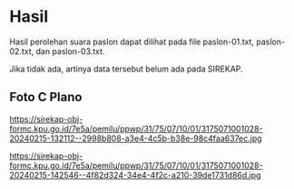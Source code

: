 # Hasil

Hasil perolehan suara paslon dapat dilihat pada file paslon-01.txt, paslon-02.txt, dan paslon-03.txt.

Jika tidak ada, artinya data tersebut belum ada pada SIREKAP.

## Foto C Plano

https://sirekap-obj-formc.kpu.go.id/7e5a/pemilu/ppwp/31/75/07/10/01/3175071001028-20240215-132112--2998b808-a3e4-4c5b-b38e-98c4faa637ec.jpg

https://sirekap-obj-formc.kpu.go.id/7e5a/pemilu/ppwp/31/75/07/10/01/3175071001028-20240215-142546--4f82d324-34e4-4f2c-a210-39de1731d86d.jpg
